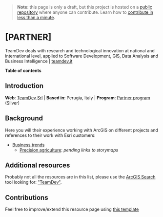 > **Note**: this page is only a draft, but this project is hosted on a [public repository](https://github.com/hhkaos/awesome-arcgis) where anyone can contribute. Learn how to [contribute in less than a minute](https://github.com/hhkaos/awesome-arcgis/blob/master/CONTRIBUTING.md#contributions).

# [PARTNER]

TeamDev deals with research and technological innovation at national and international level, applied to Software Development, GIS, Data Analysis and Business Intelligence | [teamdev.it](https://www.teamdev.it/)

<!-- START doctoc generated TOC please keep comment here to allow auto update -->
<!-- DON'T EDIT THIS SECTION, INSTEAD RE-RUN doctoc TO UPDATE -->
**Table of contents**


<!-- END doctoc generated TOC please keep comment here to allow auto update -->

## Introduction

**Web**: [TeamDev Srl](http://partners.esri.com/PartnerDetail?id=a2T70000000TWcWEAW) | **Based in**: Perugia, Italy | **Program**: [Partner program](../../programs/partner-program/README.md) (Silver)

## Background

Here you will their experience working with ArcGIS on different projects and references to their work with Esri customers:

* [Business trends](../../../business-trends/README.md)
    * [Precision agriculture](../../../business-trends/precision-agriculture/README.md): *pending links to storymaps*

## Additional resources

Probably not all the resources are in this list, please use the [ArcGIS Search](https://esri-es.github.io/arcgis-search/) tool looking for: ["TeamDev"](https://esri-es.github.io/arcgis-search/?search="TeamDev"&utm_campaign=awesome-list&utm_source=awesome-list&utm_medium=page).

## Contributions

Feel free to improve/extend this resource page using [this template](../../../../PARTNER_PAGE_TEMPLATE.md)
